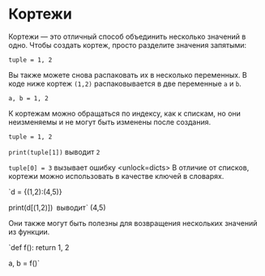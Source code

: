 # Кортежи
Кортежи — это отличный способ объединить несколько значений в одно.
Чтобы создать кортеж, просто разделите значения запятыми:

`tuple = 1, 2`

Вы также можете снова распаковать их в несколько переменных. В коде ниже кортеж `(1,2)` распаковывается в две переменные `a` и `b`.

`a, b = 1, 2`

К кортежам можно обращаться по индексу, как к спискам, но они неизменяемы и не могут быть изменены после создания.

`tuple = 1, 2`

`print(tuple[1])`
выводит `2`

`tuple[0] = 3`
вызывает ошибку
<unlock=dicts>
В отличие от списков, кортежи можно использовать в качестве ключей в словарях.

`d = {(1,2):(4,5)}

print(d[(1,2)])`
`выводит` (4,5)</unlock>

Они также могут быть полезны для возвращения нескольких значений из функции.

`def f():
    return 1, 2

a, b = f()`